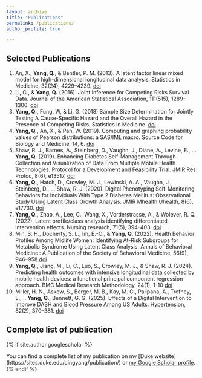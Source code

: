 ```yaml
---
layout: archive
title: "Publications"
permalink: /publications/
author_profile: true

---
```

Selected Publications
-----

1.	An, X., **Yang, Q.**, & Bentler, P. M. (2013). A latent factor linear mixed model for high-dimensional longitudinal data analysis. Statistics in Medicine, 32(24), 4229–4239. [doi](https://doi.org/10.1002/sim.5825) 
2.	Li, G., & **Yang, Q.** (2016). Joint Inference for Competing Risks Survival Data. Journal of the American Statistical Association, 111(515), 1289–1300. [doi](https://doi.org/10.1080/01621459.2015.1093942)
3.	**Yang, Q.**, Fung, W, & Li, G. (2018) Sample Size Determination for Jointly Testing A Cause-Specific Hazard and the Overall Hazard in the Presence of Competing Risks. Statistics in Medicine. [doi](https://pmc.ncbi.nlm.nih.gov/articles/PMC6148356/)
4.	**Yang, Q.**, An, X., & Pan, W. (2019). Computing and graphing probability values of Pearson distributions: a SAS/IML macro. Source Code for Biology and Medicine, 14, 6. [doi](https://doi.org/10.1186/s13029-019-0076-2) 
5.  Shaw, R. J., Barnes, A., Steinberg, D., Vaughn, J., Diane, A., Levine, E., … **Yang, Q.** (2019). Enhancing Diabetes Self-Management Through Collection and Visualization of Data From Multiple Mobile Health Technologies: Protocol for a Development and Feasibility Trial. JMIR Res Protoc, 8(6), e13517. [doi](https://doi.org/10.2196/13517) 
6.	**Yang, Q.**, Hatch, D., Crowley, M. J., Lewinski, A. A., Vaughn, J., Steinberg, D., … Shaw, R. J. (2020). Digital Phenotyping Self-Monitoring Behaviors for Individuals With Type 2 Diabetes Mellitus: Observational Study Using Latent Class Growth Analysis. JMIR Mhealth Uhealth, 8(6), e17730. [doi](https://doi.org/10.2196/17730)  
7.	**Yang, Q.**, Zhao, A., Lee, C., Wang, X., Vorderstrasse, A., & Wolever, R. Q. (2022). Latent profile/class analysis identifying differentiated intervention effects. Nursing research, 71(5), 394-403. [doi](https://doi.org/10.1097/NNR.0000000000000597) 
8.  Min, S. H., Docherty, S. L., Im, E.-O., & **Yang, Q.** (2022). Health Behavior Profiles Among Midlife Women: Identifying At-Risk Subgroups for Metabolic Syndrome Using Latent Class Analysis. Annals of Behavioral Medicine : A Publication of the Society of Behavioral Medicine, 56(9), 946–958.[doi](https://doi.org/10.1093/abm/kaac003)
9.	**Yang, Q.**, Jiang, M., Li, C., Luo, S., Crowley, M. J., & Shaw, R. J. (2024). Predicting health outcomes with intensive longitudinal data collected by mobile health devices: a functional principal component regression approach. BMC Medical Research Methodology, 24(1), 1-10 [doi](https://bmcmedresmethodol.biomedcentral.com/articles/10.1186/s12874-024-02193-7)
10. Miller, H. N., Askew, S., Berger, M. B., Kay, M. C., Palipana, A., Trefney, E., …**Yang, Q.**, Bennett, G. G. (2025). Effects of a Digital Intervention to Improve DASH and Blood Pressure Among US Adults. Hypertension, 82(2), 370–381. [doi](https://doi.org/10.1161/HYPERTENSIONAHA.124.23887)


Complete list of publication
-----
{% if site.author.googlescholar %}
  <div class="wordwrap">You can find a complete list of my publication on my [Duke website](https://sites.duke.edu/qingyang/publication/) or <a href="{{site.author.googlescholar}}">my Google Scholar profile</a>.</div>
{% endif %}

